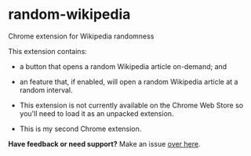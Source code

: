 # random-wikipedia
Chrome extension for Wikipedia randomness

This extension contains:
- a button that opens a random Wikipedia article on-demand; and
- an feature that, if enabled, will open a random Wikipedia article at a random interval.

- This extension is not currently available on the Chrome Web Store so you'll need to load it as an unpacked extension.
- This is my second Chrome extension.

**Have feedback or need support?** Make an issue [over here](https://github.com/jellz/random-wikipedia/issues).
